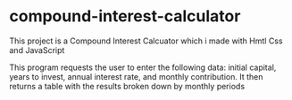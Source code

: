 # compound-interest-calculator
This project is a Compound Interest Calcuator which i made with Hmtl Css and JavaScript

This program requests the user to enter the following data: initial capital, years to invest, 
annual interest rate, and monthly contribution. It then returns a table with the results broken down by monthly periods
